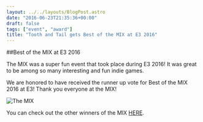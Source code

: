 ```yaml
---
layout: ../../layouts/BlogPost.astro
date: "2016-06-23T21:35:36+00:00"
draft: false
tags: ["event", "award"]
title: "Tooth and Tail gets Best of the MIX at E3 2016"
---
```


##Best of the MIX at E3 2016

The MIX was a super fun event that took place during E3 2016! It was great to be among so many interesting and fun indie games.

We are honored to have received the runner up vote for Best of the MIX 2016 at E3! Thank you everyone at the MIX!

![The MIX](http://i.imgur.com/Y0LIDy9.jpg "The MIX")

You can check out the other winners of the MIX [HERE](http://www.mediaindieexchange.com/best-of-the-mix-e3-week-2016/).
